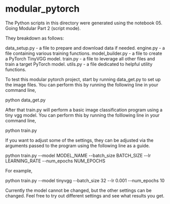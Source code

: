 # modular_pytorch

The Python scripts in this directory were generated using the notebook 05. Going Modular Part 2 (script mode).

They breakdown as follows:

data_setup.py - a file to prepare and download data if needed.
engine.py - a file containing various training functions.
model_builder.py - a file to create a PyTorch TinyVGG model.
train.py - a file to leverage all other files and train a target PyTorch model.
utils.py - a file dedicated to helpful utility functions.

To test this modular pytorch project, start by running data_get.py to set up the image files.
You can perform this by running the following line in your command line,

python data_get.py

After that train.py will perform a basic image classification program using a tiny vgg model.
You can perform this by running the folllowing line in your command line,

python train.py

If you want to adjust some of the settings, they can be adjusted via the arguments passed to the program using the following line as a guide.

python train.py --model MODEL_NAME --batch_size BATCH_SIZE --lr LEARNING_RATE --num_epochs NUM_EPOCHS

For example,

python train.py --model tinyvgg --batch_size 32 --lr 0.001 --num_epochs 10

Currently the model cannot be changed, but the other settings can be changed. Feel free to try out different settings and see what results you get.
